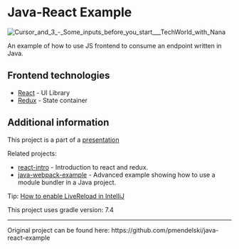 # Java-React Example
![Cursor_and_3_-_Some_inputs_before_you_start___TechWorld_with_Nana](https://github.com/thaer-sahloul/java-react-ex-iaas/assets/76632701/e778a101-d0e7-49dd-9c01-c520be075002)

An example of how to use JS frontend to consume an endpoint written in Java.

## Frontend technologies

- [React](https://facebook.github.io/react/) - UI Library
- [Redux](http://redux.js.org/) - State container

## Additional information

This project is a part of a [presentation](https://docs.google.com/presentation/d/1-yZhsM43cyWWDVn6EUtK_wc39FAv-19_jwsKXlTe2o8/edit?usp=sharing)

Related projects:

- [react-intro](https://github.com/mendlik/react-intro) - Introduction to react and redux.
- [java-webpack-example](https://github.com/mendlik/java-webpack-example) - Advanced example showing how to use a module bundler in  a Java project.

Tip: [How to enable LiveReload in IntelliJ](http://stackoverflow.com/a/35895848/2284884)

This project uses gradle version: 7.4

<hr/>
Original project can be found here: https://github.com/pmendelski/java-react-example 
